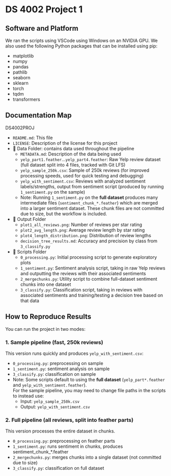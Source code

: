 # DS 4002 Project 1

## Software and Platform
We ran the scripts using VSCode using Windows on an NVIDIA GPU. We also used the following Python packages that can be installed using pip:
- matplotlib
- numpy
- pandas
- pathlib
- seaborn
- sklearn
- torch
- tqdm
- transformers

## Documentation Map
DS4002PROJ
- `README.md`: This file
- `LICENSE`: Description of the license for this project
- 📁 Data Folder: contains data used throughout the pipeline
  - `METADATA.md`: Description of the data being used
  - `yelp_part1.feather`...`yelp_part4.feather`: Raw Yelp review dataset (full dataset split into 4 files, tracked with Git LFS)
  - `yelp_sample_250k.csv`: Sample of 250k reviews (for improved processing speeds, used for quick testing and debugging)
  - `yelp_with_sentiment.csv`: Reviews with analyzed sentiment labels/strengths, output from sentiment script (produced by running `1_sentiment.py` on the sample)
  - Note: Running `1_sentiment.py` on the **full dataset** produces many intermediate files (`sentiment_chunk_*.feather`) which are merged into a larger sentiment dataset. These chunk files are not committed due to size, but the workflow is included.  
- 📁 Output Folder
  - `plot1_all_reviews.png`: Number of reviews per star rating
  - `plot2_avg_length.png`: Average review length by star rating
  - `plot4_length_distribution.png`: Distribution of review lengths
  - `decision_tree_results.md`: Accuracy and precision by class from `3_classify.py`
- 📁 Scripts Folder
  - `0_processing.py`: Initial processing script to generate exploratory plots
  - `1_sentiment.py`: Sentiment analysis script, taking in raw Yelp reviews and outputting the reviews with their associated sentiments
  - `2_mergechunks.py`: Utility script to combine full-dataset sentiment chunks into one dataset  
  - `3_classify.py`: Classification script, taking in reviews with associated sentiments and training/testing a decision tree based on that data

## How to Reproduce Results
You can run the project in two modes:  
### 1. Sample pipeline (fast, 250k reviews)  
This version runs quickly and produces `yelp_with_sentiment.csv`:  
- `0_processing.py`: preprocessing on sample
- `1_sentiment.py`: sentiment analysis on sample
- `3_classify.py`: classification on sample
- Note: Some scripts default to using the **full dataset** (`yelp_part*.feather` and `yelp_with_sentiment.feather`).  
For the sample pipeline, you may need to change file paths in the scripts to instead use:  
  - Input: `yelp_sample_250k.csv`  
  - Output: `yelp_with_sentiment.csv`  

### 2. Full pipeline (all reviews, split into feather parts)  
This version processes the entire dataset in chunks. 
- `0_processing.py`: preprocessing on feather parts
- `1_sentiment.py`: runs sentiment in chunks, produces sentiment_chunk_*.feather
- `2_mergechunks.py`: merges chunks into a single dataset (not committed due to size)
- `3_classify.py`: classification on full dataset
